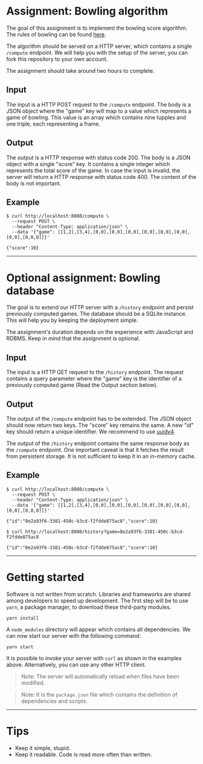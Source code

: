# Assignment: Bowling algorithm

The goal of this assignment is to implement the bowling score algorithm.  
The rules of bowling can be found [here][rules].

The algorithm should be served on a HTTP server, which contains a single `/compute` endpoint. We will help you with the setup of the server, you can fork this repository to your own account.

The assignment should take around two hours to complete.

## Input

The input is a HTTP POST request to the `/compute` endpoint.
The body is a JSON object where the "game" key will map to a value which represents a game of bowling.
This value is an array which contains nine tupples and one triple, each representing a frame.

## Output

The output is a HTTP response with status code 200. The body is a JSON object with a single "score" key. It contains a single integer which represents the total score of the game.
In case the input is invalid, the server will return a HTTP response with status code 400. The content of the body is not important.

## Example

```
$ curl http://localhost:8080/compute \
  --request POST \
  --header "Content-Type: application/json" \
  --data '{"game": [[1,2],[3,4],[0,0],[0,0],[0,0],[0,0],[0,0],[0,0],[0,0],[0,0,0]]}'

{"score":10}
```

---

# Optional assignment: Bowling database

The goal is to extend our HTTP server with a `/history` endpoint and persist previously computed games. The database should be a SQLite instance. This will help you by keeping the deployment simple.

The assignment's duration depends on the experience with JavaScript and RDBMS.
Keep in mind that the assignment is optional.

## Input

The input is a HTTP GET request to the `/history` endpoint.
The request contains a query parameter where the "game" key is the identifier of a previously computed game (Read the Output section below).

## Output

The output of the `/compute` endpoint has to be extended. The JSON object should now return two keys. The "score" key remains the same. A new "id" key should return a unique identifier. We recommend to use [uuidv4][uuidv4].

The output of the `/history` endpoint contains the same response body as the `/compute` endpoint. One important caveat is that it fetches the result from persistent storage. It is not sufficient to keep it in an in-memory cache.

## Example

```
$ curl http://localhost:8080/compute \
  --request POST \
  --header "Content-Type: application/json" \
  --data '{"game": [[1,2],[3,4],[0,0],[0,0],[0,0],[0,0],[0,0],[0,0],[0,0],[0,0,0]]}'

{"id":"8e2a93f6-3381-450c-b3cd-f2fdde875ac8","score":10}

$ curl http://localhost:8080/history?game=8e2a93f6-3381-450c-b3cd-f2fdde875ac8

{"id":"8e2a93f6-3381-450c-b3cd-f2fdde875ac8","score":10}
```

---

# Getting started

Software is not written from scratch.
Libraries and frameworks are shared among developers to speed up development.
The first step will be to use `yarn`, a package manager, to download these third-party modules.

```
yarn install
```

A `node_modules` directory will appear which contains all dependencies. We can now start our server with the following command:

```
yarn start
```

It is possible to invoke your server with `curl` as shown in the examples above.
Alternatively, you can use any other HTTP client.

> Note: The server will automatically reload when files have been modified.

> Note: It is the `package.json` file which contains the definition of dependencies and scripts.

---

# Tips

- Keep it simple, stupid.
- Keep it readable. Code is read more often than written.

[rules]: https://www.sook.org/wp-content/uploads/2017/08/Bowling-Rules.pdf
[repository]: https://www.github.com/inthepocket
[uuidv4]: https://en.wikipedia.org/wiki/Universally_unique_identifier#Version_4_(random)